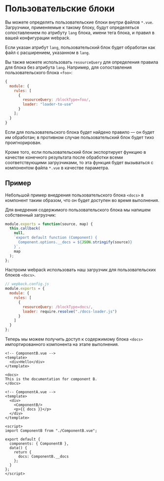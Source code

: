 # Пользовательские блоки

Вы можете определять пользовательские блоки внутри файлов `*.vue`. Загрузчики, применяемые к такому блоку, будут определяться сопоставлением по атрибуту `lang` блока, имени тега блока, и правил в вашей конфигурации webpack.

Если указан атрибут `lang`, пользовательский блок будет обработан как файл с расширением, указанном в `lang`.

Вы также можете использовать `resourceQuery` для определения правила для блока без атрибута `lang`. Например, для сопоставления пользовательского блока `<foo>`:

```js
{
  module: {
    rules: [
      {
        resourceQuery: /blockType=foo/,
        loader: "loader-to-use"
      }
    ];
  }
}
```

Если для пользовательского блока будет найдено правило — он будет им обработан; в противном случае пользовательский блок будет тихо проигнорирован.

Кроме того, если пользовательский блок экспортирует функцию в качестве конечного результата после обработки всеми соответствующими загрузчиками, то эта функция будет вызываться с компонентом файла `*.vue` в качестве параметра.

## Пример

Небольшой пример внедрения пользовательского блока `<docs>` в компонент таким образом, что он будет доступен во время выполнения.

Для внедрения содержимого пользовательского блока мы напишем собственный загрузчик:

```js
module.exports = function(source, map) {
  this.callback(
    null,
    `export default function (Component) {
      Component.options.__docs = ${JSON.stringify(source)}
    }`,
    map
  );
};
```

Настроим webpack использовать наш загрузчик для пользовательских блоков `<docs>`.

```js
// wepback.config.js
module.exports = {
  module: {
    rules: [
      {
        resourceQuery: /blockType=docs/,
        loader: require.resolve("./docs-loader.js")
      }
    ]
  }
};
```

Теперь мы можем получить доступ к содержимому блока `<docs>` импортированного компонента на этапе выполнения.

```vue
<!-- ComponentB.vue -->
<template>
  <div>Hello</div>
</template>

<docs>
This is the documentation for component B.
</docs>
```

```vue
<!-- ComponentA.vue -->
<template>
  <div>
    <ComponentB/>
    <p>{{ docs }}</p>
  </div>
</template>

<script>
import ComponentB from "./ComponentB.vue";

export default {
  components: { ComponentB },
  data() {
    return {
      docs: ComponentB.__docs
    };
  }
};
</script>
```
